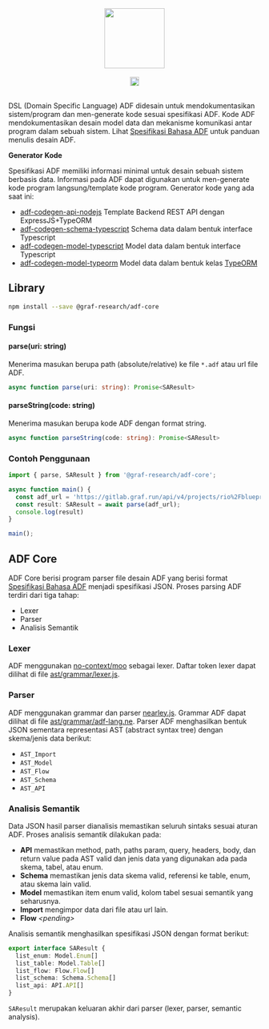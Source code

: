 <div align="center">
  <a href="http://typeorm.io/">
    <img src="https://adf-lang.com/logo.png" height="120">
  </a>
  <br>
  <br>
	<a href="https://badge.fury.io/js/@graf-research%2Fadf-core">
	    <img src="https://badge.fury.io/js/@graf-research%2Fadf-core.svg" alt="npm version" height="18" />
    </a>
  <br>
  <br>
</div>

DSL (Domain Specific Language) ADF didesain untuk mendokumentasikan sistem/program dan men-generate kode sesuai spesifikasi ADF. Kode ADF mendokumentasikan desain model data dan mekanisme komunikasi antar program dalam sebuah sistem. Lihat [Spesifikasi Bahasa ADF](https://adf-lang.com/docs/syntax) untuk panduan menulis desain ADF.

**Generator Kode**

Spesifikasi ADF memiliki informasi minimal untuk desain sebuah sistem berbasis data. Informasi pada ADF dapat digunakan untuk men-generate kode program langsung/template kode program. Generator kode yang ada saat ini:

- [adf-codegen-api-nodejs](https://github.com/Graf-Research/adf-codegen-api-nodejs) Template Backend REST API dengan ExpressJS+TypeORM
- [adf-codegen-schema-typescript](https://github.com/Graf-Research/adf-codegen-schema-typescript) Schema data dalam bentuk interface Typescript
- [adf-codegen-model-typescript](https://github.com/Graf-Research/adf-codegen-model-typescript) Model data dalam bentuk interface Typescript
- [adf-codegen-model-typeorm](https://github.com/Graf-Research/adf-codegen-model-typeorm) Model data dalam bentuk kelas [TypeORM](https://github.com/typeorm/typeorm)

## Library

```bash
npm install --save @graf-research/adf-core
```

### Fungsi

#### parse(uri: string)

Menerima masukan berupa path (absolute/relative) ke file `*.adf` atau url file ADF.

```typescript
async function parse(uri: string): Promise<SAResult>
```

#### parseString(code: string)

Menerima masukan berupa kode ADF dengan format string.

```typescript
async function parseString(code: string): Promise<SAResult>
```

### Contoh Penggunaan

```typescript
import { parse, SAResult } from '@graf-research/adf-core';

async function main() {
  const adf_url = 'https://gitlab.graf.run/api/v4/projects/rio%2Fblueprint-collection/repository/files/contoh-marketplace.adf/raw';
  const result: SAResult = await parse(adf_url);
  console.log(result)
}

main();
```

## ADF Core

ADF Core berisi program parser file desain ADF yang berisi format [Spesifikasi Bahasa ADF](https://adf-lang.com/docs/syntax) menjadi spesifikasi JSON. Proses parsing ADF terdiri dari tiga tahap:

- Lexer
- Parser
- Analisis Semantik

### Lexer

ADF menggunakan [no-context/moo](https://github.com/no-context/moo) sebagai lexer. Daftar token lexer dapat dilihat di file [ast/grammar/lexer.js](ast/grammar/lexer.js).

### Parser

ADF menggunakan grammar dan parser [nearley.js](https://nearley.js.org/). Grammar ADF dapat dilihat di file [ast/grammar/adf-lang.ne](ast/grammar/adf-lang.ne). Parser ADF menghasilkan bentuk JSON sementara representasi AST (abstract syntax tree) dengan skema/jenis data berikut:

- `AST_Import`
- `AST_Model`
- `AST_Flow`
- `AST_Schema`
- `AST_API`

### Analisis Semantik

Data JSON hasil parser dianalisis memastikan seluruh sintaks sesuai aturan ADF. Proses analisis semantik dilakukan pada:

- **API** memastikan method, path, paths param, query, headers, body, dan return value pada AST valid dan jenis data yang digunakan ada pada skema, tabel, atau enum.
- **Schema** memastikan jenis data skema valid, referensi ke table, enum, atau skema lain valid.
- **Model** memastikan item enum valid, kolom tabel sesuai semantik yang seharusnya.
- **Import** mengimpor data dari file atau url lain.
- **Flow** *&lt;pending&gt;*

Analisis semantik menghasilkan spesifikasi JSON dengan format berikut:

```typescript
export interface SAResult {
  list_enum: Model.Enum[]
  list_table: Model.Table[]
  list_flow: Flow.Flow[]
  list_schema: Schema.Schema[]
  list_api: API.API[]
}
```

`SAResult` merupakan keluaran akhir dari parser (lexer, parser, semantic analysis).

